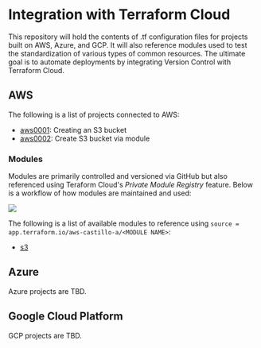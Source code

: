 # Integration with Terraform Cloud
This repository will hold the contents of .tf configuration files for projects built on AWS, Azure, and GCP. It will also reference modules used to test the standardization of various types of common resources. The ultimate goal is to automate deployments by integrating Version Control with Terraform Cloud.

## AWS
The following is a list of projects connected to AWS:
- [aws0001](./AWS/aws0001/): Creating an S3 bucket
- [aws0002](./AWS/aws0002/): Create S3 bucket via module


### Modules
Modules are primarily controlled and versioned via GitHub but also referenced using Teraform Cloud's _Private Module Registry_ feature. Below is a workflow of how modules are maintained and used:

![](../../Attachments/modules_workflow.png)


The following is a list of available modules to reference using `source = app.terraform.io/aws-castillo-a/<MODULE NAME>`:
- [s3]()

## Azure
Azure projects are TBD.

## Google Cloud Platform
GCP projects are TBD.